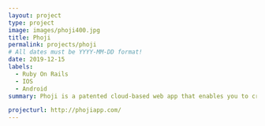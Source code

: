 ```yaml
---
layout: project
type: project
image: images/phoji400.jpg
title: Phoji
permalink: projects/phoji
# All dates must be YYYY-MM-DD format!
date: 2019-12-15
labels:
  - Ruby On Rails
  - IOS
  - Android
summary: Phoji is a patented cloud-based web app that enables you to create custom photo-based emojis that deliver rich media such as audio, video, coupons and polls. Phojis can be embedded in existing apps, push notifications, emails, and more.

projecturl: http://phojiapp.com/
---
```

